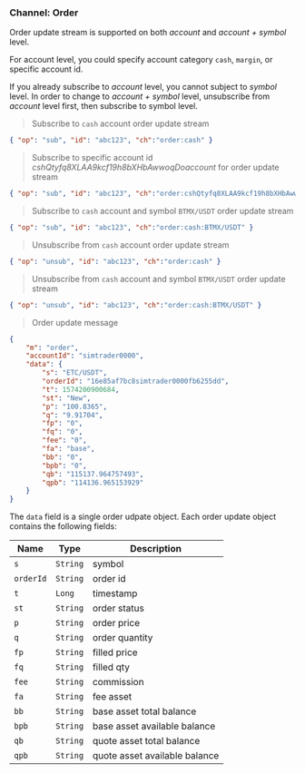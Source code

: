 ### Channel: Order

Order update stream is supported on both *account* and *account + symbol* level.

For account level, you could specify account category `cash`, `margin`, or specific account id.

If you already subscribe to *account* level, you cannot subject to *symbol* level. In order to change to *account + symbol* level, unsubscribe from *account* level first, then subscribe to symbol level.

> Subscribe to `cash` account order update stream

```json
{ "op": "sub", "id": "abc123", "ch":"order:cash" }
```

> Subscribe to specific account id *cshQtyfq8XLAA9kcf19h8bXHbAwwoqDoaccount* for order update stream

```json
{ "op": "sub", "id": "abc123", "ch":"order:cshQtyfq8XLAA9kcf19h8bXHbAwwoqDo" }
```

> Subscribe to `cash` account and symbol `BTMX/USDT` order update stream

```json
{ "op": "sub", "id": "abc123", "ch":"order:cash:BTMX/USDT" }
```

> Unsubscribe from `cash` account order update stream

```json
{ "op": "unsub", "id": "abc123", "ch":"order:cash" }
```

> Unsubscribe from `cash` account and symbol `BTMX/USDT` order update stream

```json
{ "op": "unsub", "id": "abc123", "ch":"order:cash:BTMX/USDT" }
```

> Order update message

```json
{
    "m": "order", 
    "accountId": "simtrader0000", 
    "data": {
        "s": "ETC/USDT", 
        "orderId": "16e85af7bc8simtrader0000fb6255dd", 
        "t": 1574200900684, 
        "st": "New", 
        "p": "100.8365", 
        "q": "9.91704", 
        "fp": "0", 
        "fq": "0", 
        "fee": "0", 
        "fa": "base", 
        "bb": "0", 
        "bpb": "0", 
        "qb": "115137.964757493", 
        "qpb": "114136.965153929"
    }
}
```

The `data` field is a single order udpate object.  Each order update object contains the following fields:

Name     | Type | Description                                                                                    
---------| -----| ---------------------------------
`s`      | `String` | symbol
`orderId`| `String` | order id
`t`      | `Long`   | timestamp
`st`     | `String` | order status
`p`      | `String` | order price
`q`      | `String` | order quantity
`fp`     | `String` | filled price
`fq`     | `String` | filled qty
`fee`    | `String` | commission
`fa`     | `String` | fee asset
`bb`     | `String` | base asset total balance
`bpb`    | `String` | base asset available balance
`qb`     | `String` | quote asset total balance
`qpb`    | `String` | quote asset available balance

